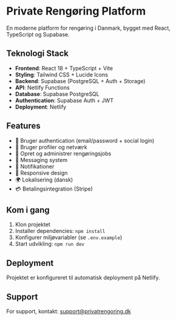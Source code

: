 # Private Rengøring Platform

En moderne platform for rengøring i Danmark, bygget med React, TypeScript og Supabase.

## Teknologi Stack

- **Frontend**: React 18 + TypeScript + Vite
- **Styling**: Tailwind CSS + Lucide Icons
- **Backend**: Supabase (PostgreSQL + Auth + Storage)
- **API**: Netlify Functions  
- **Database**: Supabase PostgreSQL
- **Authentication**: Supabase Auth + JWT
- **Deployment**: Netlify

## Features

- 🔐 Bruger authentication (email/password + social login)
- 👥 Bruger profiler og netværk
- 📝 Opret og administrer rengøringsjobs
- 💬 Messaging system
- 🔔 Notifikationer
- 📱 Responsive design
- 🌍 Lokalisering (dansk)
- 💳 Betalingsintegration (Stripe)

## Kom i gang

1. Klon projektet
2. Installer dependencies: `npm install`
3. Konfigurer miljøvariabler (se `.env.example`)
4. Start udvikling: `npm run dev`

## Deployment

Projektet er konfigureret til automatisk deployment på Netlify.

## Support

For support, kontakt: support@privatrengoring.dk